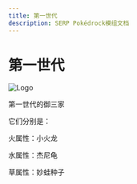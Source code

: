 ```yaml
---
title: 第一世代
description: SERP Pokédrock模组文档
---
```


# 第一世代

![Logo](/images/PokeMons/InitialPokeMon/gen1)

第一世代的御三家

它们分别是：

火属性：小火龙

水属性：杰尼龟

草属性：妙蛙种子
